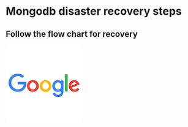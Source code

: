# Mongodb disaster recovery steps
## Follow the flow chart for recovery

![Google Logo](https://github.com/LashikaPreethi/Online-shopping/blob/master/google-200x200.7714256da16f.png?raw=true)

